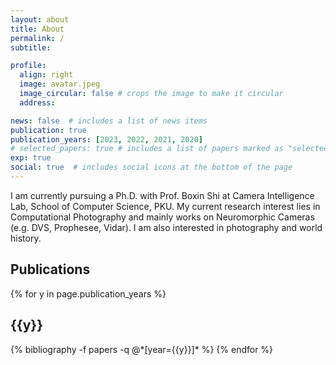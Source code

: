 ```yaml
---
layout: about
title: About
permalink: /
subtitle: 

profile:
  align: right
  image: avatar.jpeg
  image_circular: false # crops the image to make it circular
  address: 

news: false  # includes a list of news items
publication: true
publication_years: [2023, 2022, 2021, 2020]
# selected_papers: true # includes a list of papers marked as "selected={true}"
exp: true
social: true  # includes social icons at the bottom of the page
---
```


I am currently pursuing a Ph.D. with Prof. Boxin Shi at Camera Intelligence Lab, School of Computer Science, PKU. My current research interest lies in Computational Photography and mainly works on Neuromorphic Cameras (e.g. DVS, Prophesee, Vidar). I am also interested in photography and world history.

## Publications
<div class="publications">
{% for y in page.publication_years %}
  <h2 class="year">{{y}}</h2>
  {% bibliography -f papers -q @*[year={{y}}]* %}
{% endfor %}
</div>

